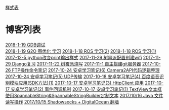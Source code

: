 
[样式表](STYLE-README.md)

<h1>博客列表</h1>
<a href="ARTICLE/2018-1-19_GDB调试.md">2018-1-19 GDB调试</a><br>
<a href="ARTICLE/2018-1-19_G2O_Learning.md">2018-1-19 G2O 图优化 学习</a>
<a href="ARTICLE/2018-1-18ROS_learning_2.md">2018-1-18 ROS 学习(2)</a>
<a href="ARTICLE/2018-1-18ROS_learning.md">2018-1-18 ROS 学习(1)</a>
<a href="ARTICLE/2017-12-5python改变print输出样式.md">2017-12-5 python改变print输出样式</a>
<a href="RTICLE/2017-11-29树霉派配置创建wifi.md">2017-11-29 树霉派配置创建wifi</a>
<a href="ARTICLE/2017-11-29Django复习.md">2017-11-29 Django复习</a>
<a href="ARTICLE/2017-11-22树霉派烧写.md">2017-11-22 树霉派烧写</a>
<a href="ARTICLE/2017-11-1自主搭建git服务器.md">2017-11-1 自主搭建git服务器</a>
<a href="ARTICLE/2017-10-26FTP操作.md">2017-10-26 FTP操作命令笔记</a>
<a href="ARTICLE/2017-10-24-2.md">2017-10-24 安卓学习笔记(6) Camera2API代码逻辑整理</a>
<a href="ARTICLE/2017-10-24.md">2017-10-24 安卓学习笔记(5) UDP传输</a>
<a href="ARTICLE/2017-10-18.md">2017-10-18 安卓学习笔记(4) 百度语音识别模块应用(SDK方法)(1)</a>
<a href="ARTICLE/2017-10-17-3.md">2017-10-17 安卓学习笔记(3) HttpClient 应用</a>
<a href="ARTICLE/2017-10-17-2.md">2017-10-17 安卓学习笔记(2) 事件回调机制</a>
<a href="ARTICLE/2017-10-17.md">2017-10-17 安卓学习笔记(1) TextView文本框使用SpannableString&SpannableStringBuilder定制文本</a>
<a href="ARTICLE/2017-10-16.md">2017/10/16 Java 文件读写操作</a>
<a href="ARTICLE/2017-10-15管理代理配置.md">2017/10/15 Shadowsocks + DigitalOcean 翻墙</a>
